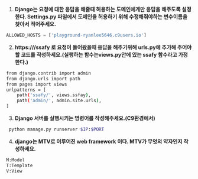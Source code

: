 1. **Django는 요청에 대한 응답을 해줄때 허용하는 도메인에게만 응답을 해주도록 설정한다. Settings.py 파일에서 도메인을 허용하기 위해 수정해줘야하는 변수이름을 찾아서 적어주세요.**

```python
ALLOWED_HOSTS = ['playground-ryanlee5646.c9users.io']
```



2. **https://<your-server-url>/ssafy 로 요청이 들어왔을때 응답을 해주기위해 urls.py에 추가해 주어야할 코드를 작성하세요.(실행하는 함수는views.py안에 있는 ssafy 함수라고 가정한다.)**

```bash
from django.contrib import admin
from django.urls import path
from pages import views
urlpatterns = [
    path('ssafy/', views.ssfay),
    path('admin/', admin.site.urls),
]
```



3. **Django 서버를 실행시키는 명령어를 작성해주세요.(C9환경에서)**

```bash
 python manage.py runserver $IP:$PORT
```



4. **django는 MTV로 이루어진 web framework 이다. MTV가 무엇의 약자인지 작성하세요.**

```bash
M:Model
T:Template
V:View
```

